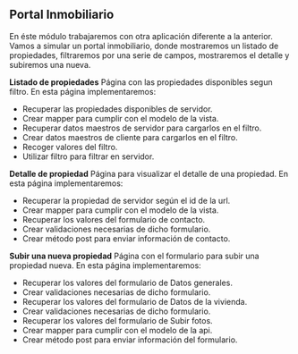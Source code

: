 ## Portal Inmobiliario

En éste módulo trabajaremos con otra aplicación diferente a la anterior. Vamos a simular un portal
inmobiliario, donde mostraremos un listado de propiedades, filtraremos por una serie de campos,
mostraremos el detalle y subiremos una nueva.

**Listado de propiedades**
Página con las propiedades disponibles segun filtro.
En esta página implementaremos:
- Recuperar las propiedades disponibles de servidor.
- Crear mapper para cumplir con el modelo de la vista.
- Recuperar datos maestros de servidor para cargarlos en el filtro.
- Crear datos maestros de cliente para cargarlos en el filtro.
- Recoger valores del filtro.
- Utilizar filtro para filtrar en servidor.

**Detalle de propiedad**
Página para visualizar el detalle de una propiedad.
En esta página implementaremos:
- Recuperar la propiedad de servidor según el id de la url.
- Crear mapper para cumplir con el modelo de la vista.
- Recuperar los valores del formulario de contacto.
- Crear validaciones necesarias de dicho formulario.
- Crear método post para enviar información de contacto.

**Subir una nueva propiedad**
Página con el formulario para subir una propiedad nueva.
En esta página implementaremos:
- Recuperar los valores del formulario de Datos generales.
- Crear validaciones necesarias de dicho formulario.
- Recuperar los valores del formulario de Datos de la vivienda.
- Crear validaciones necesarias de dicho formulario.
- Recuperar los valores del formulario de Subir fotos.
- Crear mapper para cumplir con el modelo de la api.
- Crear método post para enviar información del formulario.

